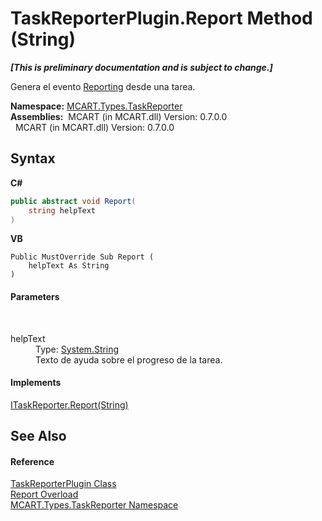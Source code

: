 # TaskReporterPlugin.Report Method (String)
 _**\[This is preliminary documentation and is subject to change.\]**_

Genera el evento <a href="65052312-da8d-d6d2-d86f-1c9cfcc4fc99">Reporting</a> desde una tarea.

**Namespace:**&nbsp;<a href="256f3901-18cb-eeca-835c-7de778822db3">MCART.Types.TaskReporter</a><br />**Assemblies:**&nbsp;&nbsp;MCART (in MCART.dll) Version: 0.7.0.0<br />&nbsp;&nbsp;MCART (in MCART.dll) Version: 0.7.0.0<br />

## Syntax

**C#**<br />
``` C#
public abstract void Report(
	string helpText
)
```

**VB**<br />
``` VB
Public MustOverride Sub Report ( 
	helpText As String
)
```


#### Parameters
&nbsp;<dl><dt>helpText</dt><dd>Type: <a href="http://msdn2.microsoft.com/es-es/library/s1wwdcbf" target="_blank">System.String</a><br />Texto de ayuda sobre el progreso de la tarea.</dd></dl>

#### Implements
<a href="63d28867-68ba-a7a0-8317-8ad154e51e89">ITaskReporter.Report(String)</a><br />

## See Also


#### Reference
<a href="2cca1eb3-f49c-080a-88d8-66137c07787e">TaskReporterPlugin Class</a><br /><a href="e1018988-2317-3fcc-5701-45d536a27739">Report Overload</a><br /><a href="256f3901-18cb-eeca-835c-7de778822db3">MCART.Types.TaskReporter Namespace</a><br />